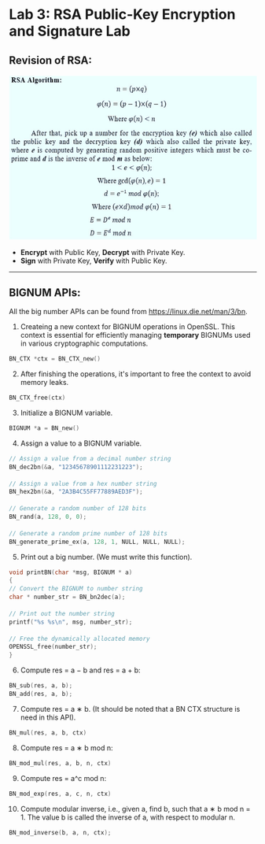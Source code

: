 # Lab 3: RSA Public-Key Encryption and Signature Lab

## Revision of RSA:

![RSA-algorithm](https://github.com/moooninjune/SEED-Crypto-Lab/blob/dca52ec52a3bcfee12e9a5a7522003594a29bd5f/images/lab3-RSA-algorithm.png)

- **Encrypt** with Public Key, **Decrypt** with Private Key.
- **Sign** with Private Key, **Verify** with Public Key.

---
## BIGNUM APIs:
All the big number APIs can be found from https://linux.die.net/man/3/bn.

1. Createing a new context for BIGNUM operations in OpenSSL. This context is essential for efficiently managing **temporary** BIGNUMs used in various cryptographic computations.
```c
BN_CTX *ctx = BN_CTX_new()
```
2. After finishing the operations, it's important to free the context to avoid memory leaks.
```c
BN_CTX_free(ctx)
```
3. Initialize a BIGNUM variable.
```c
BIGNUM *a = BN_new()
```
4. Assign a value to a BIGNUM variable.
```c
// Assign a value from a decimal number string
BN_dec2bn(&a, "12345678901112231223");

// Assign a value from a hex number string
BN_hex2bn(&a, "2A3B4C55FF77889AED3F");

// Generate a random number of 128 bits
BN_rand(a, 128, 0, 0);

// Generate a random prime number of 128 bits
BN_generate_prime_ex(a, 128, 1, NULL, NULL, NULL);
```
5. Print out a big number. (We must write this function).
```c
void printBN(char *msg, BIGNUM * a)
{
// Convert the BIGNUM to number string
char * number_str = BN_bn2dec(a);

// Print out the number string
printf("%s %s\n", msg, number_str);

// Free the dynamically allocated memory
OPENSSL_free(number_str);
}
```
6. Compute res = a − b and res = a + b:
```c
BN_sub(res, a, b);
BN_add(res, a, b);
```
7. Compute res = a ∗ b. (It should be noted that a BN CTX structure is need in this API).
```c
BN_mul(res, a, b, ctx)
```
8. Compute res = a ∗ b mod n:
```c
BN_mod_mul(res, a, b, n, ctx)
```

9. Compute res = a^c mod n:
```c
BN_mod_exp(res, a, c, n, ctx)
```

10. Compute modular inverse, i.e., given a, find b, such that a ∗ b mod n = 1. The value b is called the inverse of a, with respect to modular n.
```c
BN_mod_inverse(b, a, n, ctx);
```


